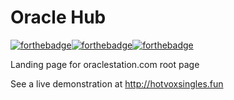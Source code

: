 # Oracle Hub
[![forthebadge](http://forthebadge.com/images/badges/compatibility-emacs.svg)](http://forthebadge.com)[![forthebadge](http://forthebadge.com/images/badges/made-with-crayons.svg)](http://forthebadge.com)[![forthebadge](http://forthebadge.com/images/badges/powered-by-electricity.svg)](http://forthebadge.com)

Landing page for oraclestation.com root page

See a live demonstration at http://hotvoxsingles.fun
